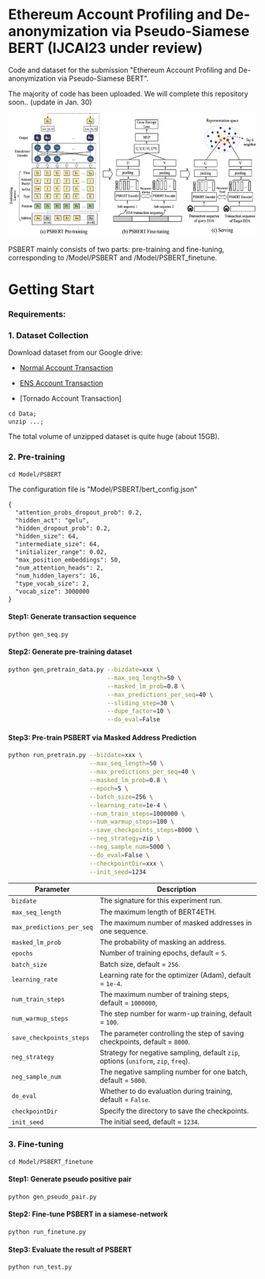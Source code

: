 
# Ethereum Account Profiling and De-anonymization via Pseudo-Siamese BERT (IJCAI23 under review)

Code and dataset for the submission "Ethereum Account Profiling and De-anonymization via Pseudo-Siamese BERT".

The majority of code has been uploaded. We will complete this repository soon.. (update in Jan. 30)

<div align=center><img width="600" height="250" src="https://github.com/PSBERTAuthor/PSBERT/blob/master/materials/framework.png"/></div>


PSBERT mainly consists of two parts: pre-training and fine-tuning, corresponding to /Model/PSBERT and /Model/PSBERT_finetune.

# Getting Start
### Requirements:


###  1. Dataset Collection
Download dataset from our Google drive:
* [Normal Account Transaction](https://drive.google.com/file/d/1-htLUymg1UxDrXcI8tslU9wbn0E1vl9_/view?usp=sharing)

* [ENS Account Transaction](https://drive.google.com/file/d/1Yveis90jCx-nIA6pUL_4SUezMsVJr8dp/view?usp=sharing)

* [Tornado Account Transaction] 

``` 
cd Data;
unzip ...;
``` 
The total volume of unzipped dataset is quite huge (about 15GB).


### 2. Pre-training
``` 
cd Model/PSBERT
``` 
The configuration file is "Model/PSBERT/bert_config.json"
```
{
  "attention_probs_dropout_prob": 0.2,
  "hidden_act": "gelu",
  "hidden_dropout_prob": 0.2,
  "hidden_size": 64,
  "intermediate_size": 64,
  "initializer_range": 0.02,
  "max_position_embeddings": 50,
  "num_attention_heads": 2,
  "num_hidden_layers": 16,
  "type_vocab_size": 2,
  "vocab_size": 3000000
}

```
#### Step1: Generate transaction sequence
``` 
python gen_seq.py
``` 
#### Step2: Generate pre-training dataset
```sh
python gen_pretrain_data.py --bizdate=xxx \
                            --max_seq_length=50 \
                            --masked_lm_prob=0.8 \
                            --max_predictions_per_seq=40 \
                            --sliding_step=30 \
                            --dupe_factor=10 \
                            --do_eval=False
```
#### Step3: Pre-train PSBERT via Masked Address Prediction
```sh
python run_pretrain.py --bizdate=xxx \
                       --max_seq_length=50 \
                       --max_predictions_per_seq=40 \
                       --masked_lm_prob=0.8 \
                       --epoch=5 \
                       --batch_size=256 \
                       --learning_rate=1e-4 \
                       --num_train_steps=1000000 \
                       --num_warmup_steps=100 \
                       --save_checkpoints_steps=8000 \
                       --neg_strategy=zip \
                       --neg_sample_num=5000 \
                       --do_eval=False \
                       --checkpointDir=xxx \
                       --init_seed=1234 
```

| Parameter                  | Description                                                                        |
|----------------------------|------------------------------------------------------------------------------------|
| `bizdate`                  | The signature for this experiment run.                                             |
| `max_seq_length`           | The maximum length of BERT4ETH.                                                    |
| `max_predictions_per_seq`  | The maximum number of masked addresses in one sequence.                            |
| `masked_lm_prob`           | The probability of masking an address.                                             |
| `epochs`                   | Number of training epochs, default = `5`.                                          |
| `batch_size`               | Batch size, default = `256`.                                                       |
| `learning_rate`            | Learning rate for the optimizer (Adam), default = `1e-4`.                          |
| `num_train_steps`          | The maximum number of training steps, default = `1000000`,                         |
| `num_warmup_steps`         | The step number for warm-up training, default = `100`.                             |
| `save_checkpoints_steps`   | The parameter controlling the step of saving checkpoints, default = `8000`.        |
| `neg_strategy`             | Strategy for negative sampling, default `zip`, options (`uniform`, `zip`, `freq`). |
| `neg_sample_num`           | The negative sampling number for one batch, default = `5000`.                      |
| `do_eval`                  | Whether to do evaluation during training, default = `False`.                       |
| `checkpointDir`            | Specify the directory to save the checkpoints.                                     |
| `init_seed`                | The initial seed, default = `1234`.                                                |


### 3. Fine-tuning
``` 
cd Model/PSBERT_finetune
``` 
#### Step1: Generate pseudo positive pair
``` 
python gen_pseudo_pair.py
``` 
#### Step2: Fine-tune PSBERT in a siamese-network
``` 
python run_finetune.py
``` 
#### Step3: Evaluate the result of PSBERT
``` 
python run_test.py
``` 